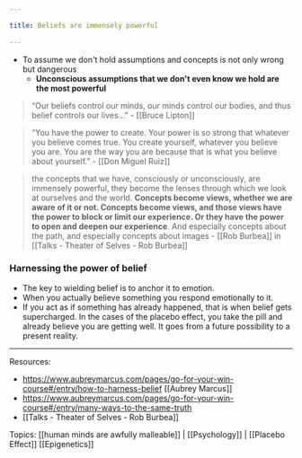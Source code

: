 ```yaml
---
title: Beliefs are immensely powerful 
---
```

- To assume we don't hold assumptions and concepts is not only wrong but dangerous
	- **Unconscious assumptions that we don't even know we hold are the most powerful** 

> “Our beliefs control our minds,
our minds control our bodies,
and thus belief controls our lives...” - [[Bruce Lipton]]

> “You have the power to create. Your power is so strong that whatever you believe comes true. You create yourself, whatever you believe you are. You are the way you are because that is what you believe about yourself.”  - [[Don Miguel Ruiz]] 

> the concepts that we have, consciously or unconsciously, are immensely powerful, they become the lenses through which we look at ourselves and the world. **Concepts become views, whether we are aware of it or not. Concepts become views, and those views have the power to block or limit our experience. Or they have the power to open and deepen our experience**. And especially concepts about the path, and especially concepts about images - [[Rob Burbea]] in [[Talks - Theater of Selves - Rob Burbea]]

### Harnessing the power of belief

- The key to wielding belief is to anchor it to emotion. 
- When you actually believe something you respond emotionally to it. 
- If you act as if something has already happened, that is when belief gets supercharged.  In the cases of the placebo effect, you take the pill and already believe you are getting well.  It goes from a future possibility to a present reality. 

-------------------

Resources: 
- https://www.aubreymarcus.com/pages/go-for-your-win-course#/entry/how-to-harness-belief [[Aubrey Marcus]]
- https://www.aubreymarcus.com/pages/go-for-your-win-course#/entry/many-ways-to-the-same-truth
- [[Talks - Theater of Selves - Rob Burbea]]

Topics: [[human minds are awfully malleable]] | [[Psychology]] | [[Placebo Effect]] [[Epigenetics]]
